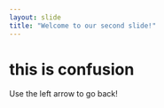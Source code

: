 ```yaml
---
layout: slide
title: "Welcome to our second slide!"
---
```

# this is confusion
Use the left arrow to go back!
